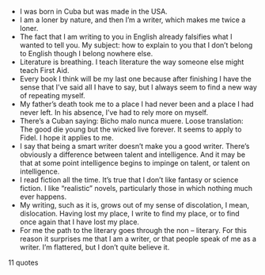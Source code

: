  - I was born in Cuba but was made in the USA.
 - I am a loner by nature, and then I’m a writer, which makes me twice a loner.
 - The fact that I am writing to you in English already falsifies what I wanted to tell you. My subject: how to explain to you that I don’t belong to English though I belong nowhere else.
 - Literature is breathing. I teach literature the way someone else might teach First Aid.
 - Every book I think will be my last one because after finishing I have the sense that I’ve said all I have to say, but I always seem to find a new way of repeating myself.
 - My father’s death took me to a place I had never been and a place I had never left. In his absence, I’ve had to rely more on myself.
 - There’s a Cuban saying: Bicho malo nunca muere. Loose translation: The good die young but the wicked live forever. It seems to apply to Fidel. I hope it applies to me.
 - I say that being a smart writer doesn’t make you a good writer. There’s obviously a difference between talent and intelligence. And it may be that at some point intelligence begins to impinge on talent, or talent on intelligence.
 - I read fiction all the time. It’s true that I don’t like fantasy or science fiction. I like “realistic” novels, particularly those in which nothing much ever happens.
 - My writing, such as it is, grows out of my sense of discolation, I mean, dislocation. Having lost my place, I write to find my place, or to find once again that I have lost my place.
 - For me the path to the literary goes through the non – literary. For this reason it surprises me that I am a writer, or that people speak of me as a writer. I’m flattered, but I don’t quite believe it.

11 quotes